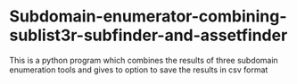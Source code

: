 # Subdomain-enumerator-combining-sublist3r-subfinder-and-assetfinder
This is a python program which combines the results of three subdomain enumeration tools and gives to option to save the results in csv format
